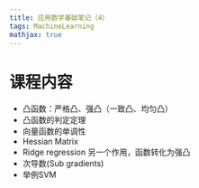 ```yaml
---
title: 应用数学基础笔记（4）
tags: MachineLearning
mathjax: true
---
```


# 课程内容
+ 凸函数：严格凸、强凸（一致凸、均匀凸）
+ 凸函数的判定定理
+ 向量函数的单调性
+ Hessian Matrix
+ Ridge regression 另一个作用，函数转化为强凸
+ 次导数(Sub gradients)
+ 举例SVM